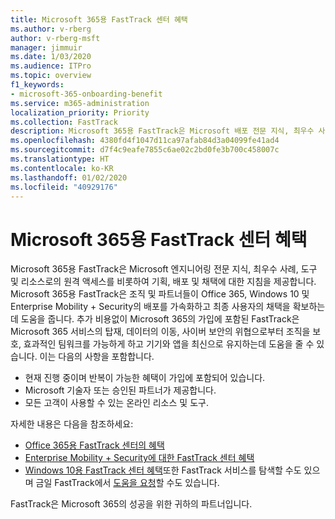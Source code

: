 ```yaml
---
title: Microsoft 365용 FastTrack 센터 혜택
ms.author: v-rberg
author: v-rberg-msft
manager: jimmuir
ms.date: 1/03/2020
ms.audience: ITPro
ms.topic: overview
f1_keywords:
- microsoft-365-onboarding-benefit
ms.service: m365-administration
localization_priority: Priority
ms.collection: FastTrack
description: Microsoft 365용 FastTrack은 Microsoft 배포 전문 지식, 최우수 사례, 도구 및 리소스로의 원격 액세스를 비롯하여 기획, 배포 및 채택에 대한 지침을 제공합니다.   Microsoft 365용 FastTrack은 조직 및 파트너들이 Office 365, Windows 10 및 Enterprise Mobility + Security의 배포를 가속화하고 최종 사용자의 채택을 확보하는데 도움을 줍니다.
ms.openlocfilehash: 4380fd4f1047d11ca97afab84d3a04099fe41ad4
ms.sourcegitcommit: d7f4c9eafe7855c6ae02c2bd0fe3b700c458007c
ms.translationtype: HT
ms.contentlocale: ko-KR
ms.lasthandoff: 01/02/2020
ms.locfileid: "40929176"
---
```

# <a name="fasttrack-center-benefit-for-microsoft-365"></a>Microsoft 365용 FastTrack 센터 혜택

Microsoft 365용 FastTrack은 Microsoft 엔지니어링 전문 지식, 최우수 사례, 도구 및 리소스로의 원격 액세스를 비롯하여 기획, 배포 및 채택에 대한 지침을 제공합니다.   Microsoft 365용 FastTrack은 조직 및 파트너들이 Office 365, Windows 10 및 Enterprise Mobility + Security의 배포를 가속화하고 최종 사용자의 채택을 확보하는데 도움을 줍니다. 추가 비용없이 Microsoft 365의 가입에 포함된 FastTrack은 Microsoft 365 서비스의 탑재, 데이터의 이동, 사이버 보안의 위협으로부터 조직을 보호, 효과적인 팀워크를 가능하게 하고 기기와 앱을 최신으로 유지하는데 도움을 줄 수 있습니다. 이는 다음의 사항을 포함합니다.

- 현재 진행 중이며 반복이 가능한 혜택이 가입에 포함되어 있습니다.
- Microsoft 기술자 또는 승인된 파트너가 제공합니다.
- 모든 고객이 사용할 수 있는 온라인 리소스 및 도구.
  
자세한 내용은 다음을 참조하세요:

- [Office 365용 FastTrack 센터의 혜택](O365-fasttrack-benefit-for-office-365.md) 
- [Enterprise Mobility + Security에 대한 FastTrack 센터 혜택](EMS-fasttrack-benefit-for-EMS.md)
- [Windows 10용 FastTrack 센터 혜택](Win-10-fasttrack-benefit-for-Windows-10.md)또한 FastTrack 서비스를 탐색할 수도 있으며 금일 FastTrack에서 [도움을 요청](https://go.microsoft.com/fwlink/p/?LinkId=2003903)할 수도 있습니다.

FastTrack은 Microsoft 365의 성공을 위한 귀하의 파트너입니다.
  
  

 